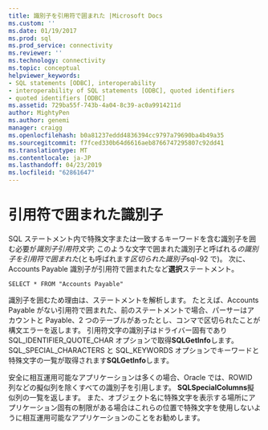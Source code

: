 ```yaml
---
title: 識別子を引用符で囲まれた |Microsoft Docs
ms.custom: ''
ms.date: 01/19/2017
ms.prod: sql
ms.prod_service: connectivity
ms.reviewer: ''
ms.technology: connectivity
ms.topic: conceptual
helpviewer_keywords:
- SQL statements [ODBC], interoperability
- interoperability of SQL statements [ODBC], quoted identifiers
- quoted identifiers [ODBC]
ms.assetid: 729ba55f-743b-4a04-8c39-ac0a9914211d
author: MightyPen
ms.author: genemi
manager: craigg
ms.openlocfilehash: b0a81237eddd4836394cc9797a79690ba4b49a35
ms.sourcegitcommit: f7fced330b64d6616aeb8766747295807c92dd41
ms.translationtype: MT
ms.contentlocale: ja-JP
ms.lasthandoff: 04/23/2019
ms.locfileid: "62861647"
---
```

# <a name="quoted-identifiers"></a>引用符で囲まれた識別子
SQL ステートメント内で特殊文字または一致するキーワードを含む識別子を囲む必要が*識別子引用符文字*; このような文字で囲まれた識別子と呼ばれる*の識別子を引用符で囲まれた*(とも呼ばれます*区切られた識別子*sql-92 で)。 次に、Accounts Payable 識別子が引用符で囲まれたなど**選択**ステートメント。  
  
```  
SELECT * FROM "Accounts Payable"  
```  
  
 識別子を囲むため理由は、ステートメントを解析します。 たとえば、Accounts Payable がない引用符で囲まれた、前のステートメントで場合、パーサーはアカウントと Payable、2 つのテーブルがあったとし、コンマで区切られたことが構文エラーを返します。 引用符文字の識別子はドライバー固有であり SQL_IDENTIFIER_QUOTE_CHAR オプションで取得**SQLGetInfo**します。 SQL_SPECIAL_CHARACTERS と SQL_KEYWORDS オプションでキーワードと特殊文字の一覧が取得されます**SQLGetInfo**します。  
  
 安全に相互運用可能なアプリケーションは多くの場合、Oracle では、ROWID 列などの擬似列を除くすべての識別子を引用します。 **SQLSpecialColumns**擬似列の一覧を返します。 また、オブジェクト名に特殊文字を表示する場所にアプリケーション固有の制限がある場合はこれらの位置で特殊文字を使用しないように相互運用可能なアプリケーションのことをお勧めします。
